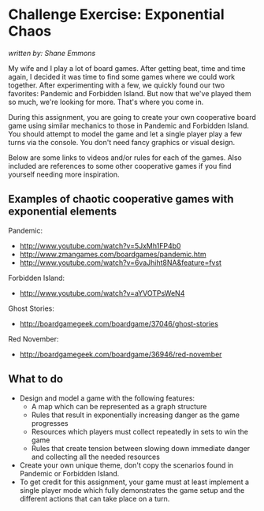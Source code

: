 Challenge Exercise: Exponential Chaos
=====================================

_written by: Shane Emmons_

My wife and I play a lot of board games. After getting beat, time and time
again, I decided it was time to find some games where we could work together.
After experimenting with a few, we quickly found our two favorites: Pandemic
and Forbidden Island. But now that we've played them so much, we're looking for
more. That's where you come in. 

During this assignment, you are going to create
your own cooperative board game using similar mechanics to those in Pandemic
and Forbidden Island. You should attempt to model the game and let a single
player play a few turns via the console. You don't need fancy graphics or
visual design.

Below are some links to videos and/or rules for each of the games. Also
included are references to some other cooperative games if you find 
yourself needing more inspiration.

## Examples of chaotic cooperative games with exponential elements

Pandemic:

- http://www.youtube.com/watch?v=5JxMh1FP4b0
- http://www.zmangames.com/boardgames/pandemic.htm
- http://www.youtube.com/watch?v=6vaJhiht8NA&feature=fvst

Forbidden Island:

- http://www.youtube.com/watch?v=aYVOTPsWeN4

Ghost Stories: 

- http://boardgamegeek.com/boardgame/37046/ghost-stories

Red November: 

- http://boardgamegeek.com/boardgame/36946/red-november

## What to do

- Design and model a game with the following features:
  - A map which can be represented as a graph structure
  - Rules that result in exponentially increasing danger as the game progresses
  - Resources which players must collect repeatedly in sets to win the game
  - Rules that create tension between slowing down immediate danger and
    collecting all the needed resources
- Create your own unique theme, don't copy the scenarios found in Pandemic or
  Forbidden Island.
- To get credit for this assignment, your game must at least implement
  a single player mode which fully demonstrates the game setup and the
  different actions that can take place on a turn.
